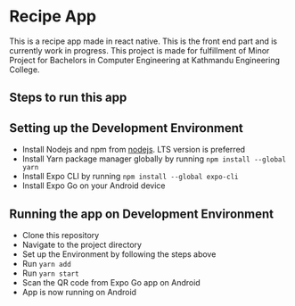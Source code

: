 # Recipe App

This is a recipe app made in react native. This is the front end part and is currently work in progress.
This project is made for fulfillment of Minor Project for Bachelors in Computer Engineering at Kathmandu Engineering College.

## Steps to run this app

## Setting up the Development Environment

- Install Nodejs and npm from [nodejs](https://nodejs.org). LTS version is preferred
- Install Yarn package manager globally by running `npm install --global yarn`
- Install Expo CLI by running `npm install --global expo-cli`
- Install Expo Go on your Android device

## Running the app on Development Environment

- Clone this repository
- Navigate to the project directory
- Set up the Environment by following the steps above
- Run `yarn add`
- Run `yarn start`
- Scan the QR code from Expo Go app on Android
- App is now running on Android
